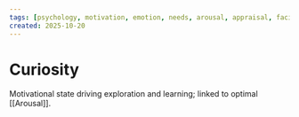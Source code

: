 ```yaml
---
tags: [psychology, motivation, emotion, needs, arousal, appraisal, facial-expression, amygdala]
created: 2025-10-20
---
```

# Curiosity

Motivational state driving exploration and learning; linked to optimal [[Arousal]].
